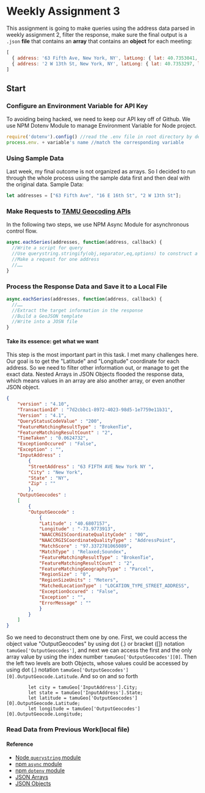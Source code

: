 # Weekly Assignment 3

This assignment is going to make queries using the address data parsed in weekly assignment 2, filter the response, make sure the final output is a `.json` **file** that contains an **array** that contains an **object** for each meeting:
```js
[ 
  { address: '63 Fifth Ave, New York, NY', latLong: { lat: 40.7353041, lng: -73.99413539999999 } },
  { address: '2 W 13th St, New York, NY', latLong: { lat: 40.7353297, lng: -73.99447889999999 } } 
]
```

## Start

### Configure an Environment Variable for API Key

To avoiding being hacked, we need to keep our API key off of Github. We use NPM Dotenv Module to manage Environment Variable for Node project.
```js
require('dotenv').config() //read the .env file in root directory by default
process.env. + variable's name //match the corresponding variable
```
### Using Sample Data
Last week, my final outcome is not organized as arrays. So I decided to run through the whole process using the sample data first and then deal with the original data.
Sample Data:
```js
let addresses = ["63 Fifth Ave", "16 E 16th St", "2 W 13th St"];
```

### Make Requests to [TAMU Geocoding APIs](http://geoservices.tamu.edu/Services/Geocode/WebService/)
In the following two steps, we use NPM Async Module for asynchronous control flow.
```js
async.eachSeries(addresses, function(address, callback) {
  //Write a script for query
  //Use querystring.stringify(obj,separator,eq,options) to construct a querystring
  //Make a request for one address
  //……
}
```

### Process the Response Data and Save it to a Local File

```js
async.eachSeries(addresses, function(address, callback) {
  //……
  //Extract the target information in the response
  //Build a GeoJSON template
  //Write into a JOSN file
}
```
#### Take its essence: get what we want 
This step is the most important part in this task. I met many challenges here. Our goal is to get the "Latitude" and "Longitude" coordinate for each address. So we need to filter other information out, or manage to get the exact data. Nested Arrays in JSON Objects flooded the response data, which means values in an array are also another array, or even another JSON object. 

```JSON
{
	"version" : "4.10",
	"TransactionId" : "7d2cbbc1-8972-4023-98d5-1e7759e11b31",
	"Version" : "4.1",
	"QueryStatusCodeValue" : "200",
	"FeatureMatchingResultType" : "BrokenTie",
	"FeatureMatchingResultCount" : "2",
	"TimeTaken" : "0.0624732",
	"ExceptionOccured" : "False",
	"Exception" : "",
	"InputAddress" :
		{
		"StreetAddress" : "63 FIFTH AVE New York NY ",
		"City" : "New York",
		"State" : "NY",
		"Zip" : ""
		},
	"OutputGeocodes" :
	[
		{
		"OutputGeocode" :
			{
			"Latitude" : "40.6807157",
			"Longitude" : "-73.9773913",
			"NAACCRGISCoordinateQualityCode" : "00",
			"NAACCRGISCoordinateQualityType" : "AddressPoint",
			"MatchScore" : "97.3372781065089",
			"MatchType" : "Relaxed;Soundex",
			"FeatureMatchingResultType" : "BrokenTie",
			"FeatureMatchingResultCount" : "2",
			"FeatureMatchingGeographyType" : "Parcel",
			"RegionSize" : "0",
			"RegionSizeUnits" : "Meters",
			"MatchedLocationType" : "LOCATION_TYPE_STREET_ADDRESS",
			"ExceptionOccured" : "False",
			"Exception" : "",
			"ErrorMessage" : ""
			}
		}
	]
}
```
So we need to deconstruct them one by one. First, we could access the object value "OutputGeocodes" by using dot (.) or bracket ([]) notation `tamuGeo['OutputGeocodes']`, and next we can access the first and the only array value by using the index number `tamuGeo['OutputGeocodes'][0]`. Then the left two levels are both Objects, whose values could be accessed by using dot (.) notation `tamuGeo['OutputGeocodes'][0].OutputGeocode.Latitude`. And so on and so forth
```JS
        let city = tamuGeo['InputAddress'].City;
        let state = tamuGeo['InputAddress'].State;
        let latitude = tamuGeo['OutputGeocodes'][0].OutputGeocode.Latitude;
        let longitude = tamuGeo['OutputGeocodes'][0].OutputGeocode.Longitude;
```

### Read Data from Previous Work(local file)


#### Reference

* [Node `querystring` module](https://nodejs.org/api/querystring.html)
* [npm `async` module](http://caolan.github.io/async/)  
* [npm `dotenv` module](https://www.npmjs.com/package/dotenv)
* [JSON Arrays](https://www.w3schools.com/js/js_json_arrays.asp)
* [JSON Objects](https://www.w3schools.com/js/js_json_objects.asp)
